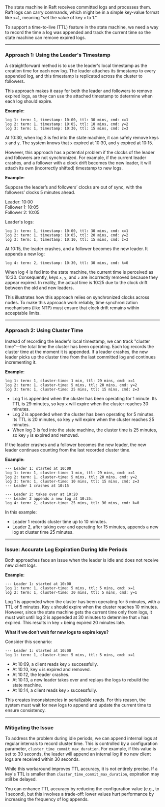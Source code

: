 The state machine in Raft receives committed logs and processes them. Raft logs can carry commands, which might be in a simple key-value format like `x=1`, meaning "set the value of key `x` to 1."  

To support a time-to-live (TTL) feature in the state machine, we need a way to record the time a log was appended and track the current time so the state machine can remove expired logs.  

---

### **Approach 1: Using the Leader's Timestamp**  
A straightforward method is to use the leader's local timestamp as the creation time for each new log. The leader attaches its timestamp to every appended log, and this timestamp is replicated across the cluster to followers.  

This approach makes it easy for both the leader and followers to remove expired logs, as they can use the attached timestamp to determine when each log should expire.  

**Example:**  
```
log 1: term: 1, timestamp: 10:00, ttl: 30 mins, cmd: x=1  
log 2: term: 1, timestamp: 10:05, ttl: 10 mins, cmd: y=2  
log 3: term: 1, timestamp: 10:30, ttl: 15 mins, cmd: z=3  
```  

At 10:30, when log 3 is fed into the state machine, it can safely remove keys `x` and `y`. The system knows that `x` expired at 10:30, and `y` expired at 10:15.  

However, this approach has a potential problem if the clocks of the leader and followers are not synchronized. For example, if the current leader crashes, and a follower with a clock drift becomes the new leader, it will attach its own (incorrectly shifted) timestamp to new logs.  

**Example:**  

Suppose the leader’s and followers’ clocks are out of sync, with the followers’ clocks 5 minutes ahead.  

Leader: 10:00  
Follower 1: 10:05  
Follower 2: 10:05  

Leader's logs:  
```
log 1: term: 1, timestamp: 10:00, ttl: 30 mins, cmd: x=1  
log 2: term: 1, timestamp: 10:05, ttl: 20 mins, cmd: y=2  
log 3: term: 1, timestamp: 10:10, ttl: 15 mins, cmd: z=3  
```  

At 10:15, the leader crashes, and a follower becomes the new leader. It appends a new log:  
```
log 4: term: 2, timestamp: 10:30, ttl: 30 mins, cmd: k=0  
```  

When log 4 is fed into the state machine, the current time is perceived as 10:30. Consequently, keys `x`, `y`, and `z` are incorrectly removed because they appear expired. In reality, the actual time is 10:25 due to the clock drift between the old and new leaders.  

This illustrates how this approach relies on synchronized clocks across nodes. To make this approach work reliably, time synchronization mechanisms (like NTP) must ensure that clock drift remains within acceptable limits.  

---

### **Approach 2: Using Cluster Time**  
Instead of recording the leader's local timestamp, we can track "cluster time"—the total time the cluster has been operating. Each log records the cluster time at the moment it is appended. If a leader crashes, the new leader picks up the cluster time from the last committed log and continues incrementing it.  

**Example:**  
```
log 1: term: 1, cluster-time: 1 min, ttl: 29 mins, cmd: x=1  
log 2: term: 1, cluster-time: 5 mins, ttl: 20 mins, cmd: y=2  
log 3: term: 1, cluster-time: 25 mins, ttl: 15 mins, cmd: z=3  
```  

- Log 1 is appended when the cluster has been operating for 1 minute. Its TTL is 29 minutes, so key `x` will expire when the cluster reaches 30 minutes.  
- Log 2 is appended when the cluster has been operating for 5 minutes. Its TTL is 20 minutes, so key `y` will expire when the cluster reaches 25 minutes.  
- When log 3 is fed into the state machine, the cluster time is 25 minutes, so key `y` is expired and removed.  

If the leader crashes and a follower becomes the new leader, the new leader continues counting from the last recorded cluster time.  

**Example:**  
```
--- Leader 1: started at 10:00  
log 1: term: 1, cluster-time: 1 min, ttl: 29 mins, cmd: x=1  
log 2: term: 1, cluster-time: 5 mins, ttl: 20 mins, cmd: y=2  
log 3: term: 1, cluster-time: 10 mins, ttl: 15 mins, cmd: z=3  
--- Leader 1 crashes at 10:15  

--- Leader 2: takes over at 10:20  
--- Leader 2 appends a new log at 10:35:  
log 4: term: 2, cluster-time: 25 mins, ttl: 30 mins, cmd: k=0  
```  

In this example:  
- Leader 1 records cluster time up to 10 minutes.  
- Leader 2, after taking over and operating for 15 minutes, appends a new log at cluster time 25 minutes.  

---

### **Issue: Accurate Log Expiration During Idle Periods**  
Both approaches face an issue when the leader is idle and does not receive new client logs.  

**Example:**  
```
--- Leader 1: started at 10:00  
log 1: term: 1, cluster-time: 5 mins, ttl: 5 mins, cmd: x=1  
log 2: term: 1, cluster-time: 30 mins, ttl: 5 mins, cmd: y=1  
```  

Log 1 is appended when the cluster has been operating for 5 minutes, with a TTL of 5 minutes. Key `x` should expire when the cluster reaches 10 minutes. However, since the state machine gets the current time only from logs, it must wait until log 2 is appended at 30 minutes to determine that `x` has expired. This results in key `x` being expired 20 minutes late.  

**What if we don’t wait for new logs to expire keys?**  

Consider this scenario:  
```
--- Leader 1: started at 10:00  
log 1: term: 1, cluster-time: 5 mins, ttl: 5 mins, cmd: x=1  
```  
- At 10:09, a client reads key `x` successfully.  
- At 10:10, key `x` is expired and removed.  
- At 10:12, the leader crashes.  
- At 10:13, a new leader takes over and replays the logs to rebuild the state machine.  
- At 10:14, a client reads key `x` successfully.  

This creates inconsistencies in serializable reads. For this reason, the system must wait for new logs to append and update the current time to ensure consistency.  

---

### **Mitigating the Issue**  
To address the problem during idle periods, we can append internal logs at regular intervals to record cluster time. This is controlled by a configuration parameter, `cluster_time_commit_max_duration`. For example, if this value is set to 30 seconds, the leader will append an internal log if no new client logs are received within 30 seconds.  

While this workaround improves TTL accuracy, it is not entirely precise. If a key's TTL is smaller than `cluster_time_commit_max_duration`, expiration may still be delayed.  

You can enhance TTL accuracy by reducing the configuration value (e.g., to 1 second), but this involves a trade-off: lower values hurt performance by increasing the frequency of log appends.
